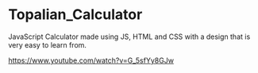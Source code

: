 # Topalian_Calculator
JavaScript Calculator made using JS, HTML and CSS with a design that is very easy to learn from.

https://www.youtube.com/watch?v=G_5sfYy8GJw
